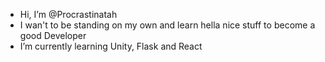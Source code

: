 - Hi, I’m @Procrastinatah
- I wan't to be standing on my own and learn hella nice stuff to become a good Developer
- I’m currently learning Unity, Flask and React

